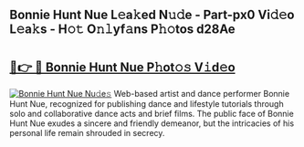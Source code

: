 ## Bonnie Hunt Nue L𝚎a𝚔ed N𝚞𝚍e - Part-px0 Vi𝚍𝚎o L𝚎a𝚔s - H𝚘𝚝 O𝚗𝚕yf𝚊ns P𝚑𝚘tos d28Ae

# <h2><a href="http://kf4i6j.oniu.top/?m=Bonnie+Hunt+Nue">🔗👉 🔴 Bonnie Hunt Nue P𝚑ot𝚘𝚜 V𝚒d𝚎o</a></h2>

[![Bonnie Hunt Nue Nu𝚍e𝚜](https://i.imgur.com/0qMVB7G.gif)](http://kf4i6j.oniu.top/?m=Bonnie+Hunt+Nue)
Web-based artist and dance performer Bonnie Hunt Nue, recognized for publishing dance and lifestyle tutorials through solo and collaborative dance acts and brief films. The public face of Bonnie Hunt Nue exudes a sincere and friendly demeanor, but the intricacies of his personal life remain shrouded in secrecy.  
